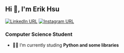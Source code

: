 ## Hi 👋, I'm Erik Hsu</h1>
[![LinkedIn URL](https://img.shields.io/static/v1?color=1ed14b&label=linkedin&logo=linkedin&logoColor=white&style=for-the-badge&message=Connect)](https://www.linkedin.com/in/erik-hsu-5982b424b)
[![Instagram URL](https://img.shields.io/static/v1?color=1ed14b&label=Instagram&logo=Instagram&logoColor=white&style=for-the-badge&message=follow)](https://www.instagram.com/eriik.hsu)
### Computer Science Student</h3>

- 👨‍💻 I’m currently studing **Python and some libraries**


